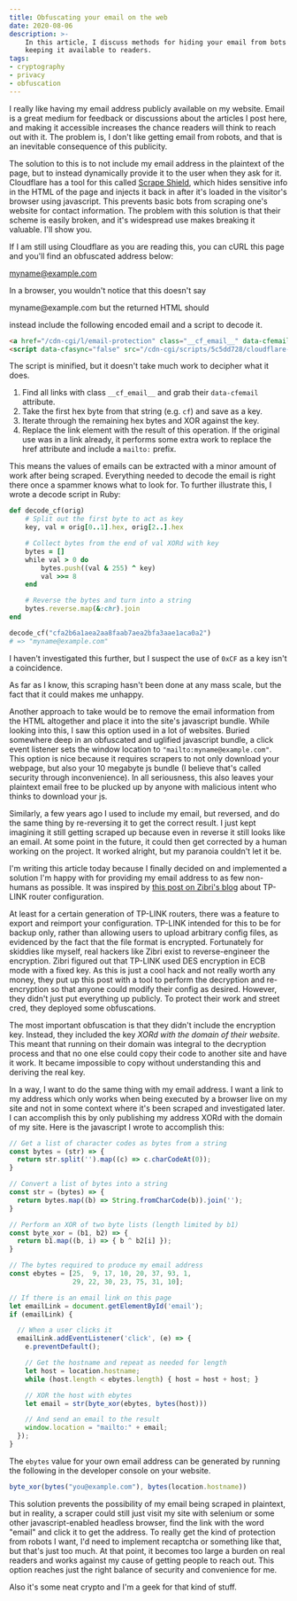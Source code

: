 ```yaml
---
title: Obfuscating your email on the web
date: 2020-08-06
description: >-
    In this article, I discuss methods for hiding your email from bots while
    keeping it available to readers.
tags:
- cryptography
- privacy
- obfuscation
---
```


I really like having my email address publicly available on my website. Email is
a great medium for feedback or discussions about the articles I post here, and
making it accessible increases the chance readers will think to reach out with
it. The problem is, I don't like getting email from robots, and that is an
inevitable consequence of this publicity.

The solution to this is to not include my email address in the plaintext of the
page, but to instead dynamically provide it to the user when they ask for
it. Cloudflare has a tool for this called [Scrape
Shield](https://support.cloudflare.com/hc/en-us/articles/200170016-What-is-Email-Address-Obfuscation-),
which hides sensitive info in the HTML of the page and injects it back in after
it's loaded in the visitor's browser using javascript. This prevents basic bots
from scraping one's website for contact information. The problem with this
solution is that their scheme is easily broken, and it's widespread use makes
breaking it valuable. I'll show you.

If I am still using Cloudflare as you are reading this, you can cURL this page
and you'll find an obfuscated address below:

myname@example.com
<!-- If this isn't obfuscated, I probably moved or disabled their protections. -->

In a browser, you wouldn't notice that this doesn't say
<!--email_off-->myname@example.com<!--/email_off--> but the returned HTML should
instead include the following encoded email and a script to decode it.

```html
<a href="/cdn-cgi/l/email-protection" class="__cf_email__" data-cfemail="cfa2b6a1aea2aa8faab7aea2bfa3aae1aca0a2">[email&#160;protected]</a>
<script data-cfasync="false" src="/cdn-cgi/scripts/5c5dd728/cloudflare-static/email-decode.min.js"></script>
```

The script is minified, but it doesn't take much work to decipher what it does.

1. Find all links with class `__cf_email__` and grab their `data-cfemail`
   attribute.
2. Take the first hex byte from that string (e.g. `cf`) and save as a key.
3. Iterate through the remaining hex bytes and XOR against the key.
4. Replace the link element with the result of this operation. If the original
   use was in a link already, it performs some extra work to replace the href
   attribute and include a `mailto:` prefix.

This means the values of emails can be extracted with a minor amount of work
after being scraped. Everything needed to decode the email is right there once a
spammer knows what to look for. To further illustrate this, I wrote a decode
script in Ruby:

```ruby
def decode_cf(orig)
    # Split out the first byte to act as key
    key, val = orig[0..1].hex, orig[2..].hex

    # Collect bytes from the end of val XORd with key
    bytes = []
    while val > 0 do
        bytes.push((val & 255) ^ key)
        val >>= 8
    end

    # Reverse the bytes and turn into a string
    bytes.reverse.map(&:chr).join
end

decode_cf("cfa2b6a1aea2aa8faab7aea2bfa3aae1aca0a2")
# => "myname@example.com"
```

I haven't investigated this further, but I suspect the use of `0xCF` as a key
isn't a coincidence.

As far as I know, this scraping hasn't been done at any mass scale, but the fact
that it could makes me unhappy.

Another approach to take would be to remove the email information from the HTML
altogether and place it into the site's javascript bundle. While looking into
this, I saw this option used in a lot of websites. Buried somewhere deep in an
obfuscated and uglified javascript bundle, a click event listener sets the
window location to `"mailto:myname@example.com"`. This option is nice because it
requires scrapers to not only download your webpage, but also your 10 megabyte
js bundle (I believe that's called security through inconvenience). In all
seriousness, this also leaves your plaintext email free to be plucked up by
anyone with malicious intent who thinks to download your js.

Similarly, a few years ago I used to include my email, but reversed, and do the
same thing by re-reversing it to get the correct result. I just kept imagining
it still getting scraped up because even in reverse it still looks like an
email. At some point in the future, it could then get corrected by a human
working on the project. It worked alright, but my paranoia couldn't let it be.

I'm writing this article today because I finally decided on and implemented a
solution I'm happy with for providing my email address to as few non-humans as
possible. It was inspired by [this post on Zibri's
blog](http://www.zibri.org/2015/10/tp-link-configuration-file-encrypt-and-decrypt.html)
about TP-LINK router configuration.

At least for a certain generation of TP-LINK routers, there was a feature to
export and reimport your configuration. TP-LINK intended for this to be for
backup only, rather than allowing users to upload arbitrary config files, as
evidenced by the fact that the file format is encrypted. Fortunately for
skiddies like myself, real hackers like Zibri exist to reverse-engineer the
encryption. Zibri figured out that TP-LINK used DES encryption in ECB mode with
a fixed key. As this is just a cool hack and not really worth any money, they
put up this post with a tool to perform the decryption and re-encryption so that
anyone could modify their config as desired. However, they didn't just put
everything up publicly. To protect their work and street cred, they deployed
some obfuscations.

The most important obfuscation is that they didn't include the encryption
key. Instead, they included the key *XORd with the domain of their
website*. This meant that running on their domain was integral to the decryption
process and that no one else could copy their code to another site and have it
work. It became impossible to copy without understanding this and deriving the
real key.

In a way, I want to do the same thing with my email address. I want a link to my
address which only works when being executed by a browser live on my site and
not in some context where it's been scraped and investigated later. I can
accomplish this by only publishing my address XORd with the domain of my
site. Here is the javascript I wrote to accomplish this:

```javascript
// Get a list of character codes as bytes from a string
const bytes = (str) => {
  return str.split('').map((c) => c.charCodeAt(0));
}

// Convert a list of bytes into a string
const str = (bytes) => {
  return bytes.map((b) => String.fromCharCode(b)).join('');
}

// Perform an XOR of two byte lists (length limited by b1)
const byte_xor = (b1, b2) => {
  return b1.map((b, i) => { b ^ b2[i] });
}

// The bytes required to produce my email address
const ebytes = [25,  9, 17, 10, 20, 37, 93, 1,
                29, 22, 30, 23, 75, 31, 10];

// If there is an email link on this page
let emailLink = document.getElementById('email');
if (emailLink) {

  // When a user clicks it
  emailLink.addEventListener('click', (e) => {
    e.preventDefault();

    // Get the hostname and repeat as needed for length
    let host = location.hostname;
    while (host.length < ebytes.length) { host = host + host; }

    // XOR the host with ebytes
    let email = str(byte_xor(ebytes, bytes(host)))

    // And send an email to the result
    window.location = "mailto:" + email;
  });
}
```

The `ebytes` value for your own email address can be generated by running the
following in the developer console on your website.

```javascript
byte_xor(bytes("you@example.com"), bytes(location.hostname))
```

This solution prevents the possibility of my email being scraped in plaintext,
but in reality, a scraper could still just visit my site with selenium or some
other javascript-enabled headless browser, find the link with the word "email"
and click it to get the address. To really get the kind of protection from
robots I want, I'd need to implement recaptcha or something like that, but
that's just too much. At that point, it becomes too large a burden on real
readers and works against my cause of getting people to reach out. This option
reaches just the right balance of security and convenience for me.

Also it's some neat crypto and I'm a geek for that kind of stuff.
